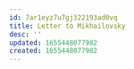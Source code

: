 ```yaml
---
id: 7ar1eyz7u7gj322193ad0vq
title: Letter to Mikhailovsky
desc: ''
updated: 1655448077982
created: 1655448077982
---
```


